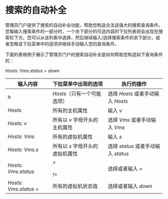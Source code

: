 # 搜索的自动补全

管理员门户提供了搜索的自动补全功能，帮助您构造合法且强大的搜索查询条件。您每输入搜索条件的一部分时，一个余下部分的可选内容的下拉列表将会出现在搜索栏下方。您可以从该列表中选择，然后继续输入/选择搜索条件的余下部分，或者忽略该下拉菜单中的选项并继续手动输入您的查询条件。

下面的表格例子展示了管理员门户的搜索自动补全是如何帮助您构造如下查询条件的：

*Hosts: Vms.status = down*

|输入内容|下拉菜单中出现的选项|执行的操作|
|--------|--------------------|----------|
|*h*|*Hosts*（只有一个可能选项）|选择 *Hosts* 或者手动输入 *Hosts*|
|*Hosts*|所有的主机属性|输入 *v*|
|*Hosts: v*|所有以 *v* 字母开头的主机属性|选择 *Vms* 或者手动输入 *Vms*|
|*Hosts: Vms*|所有的虚拟机属性|输入 *s*|
|*Hosts: Vms.s*|所有以 *s* 字母开头的虚拟机属性|选择 *status* 或者手动输入 *status*|
|*Hosts: Vms.status*|*=*<br/><br/>*!=*|选择或者输入 *=*|
|*Hosts: Vms.status =*|所有的虚拟机状态值|选择或者输入 *down*|
